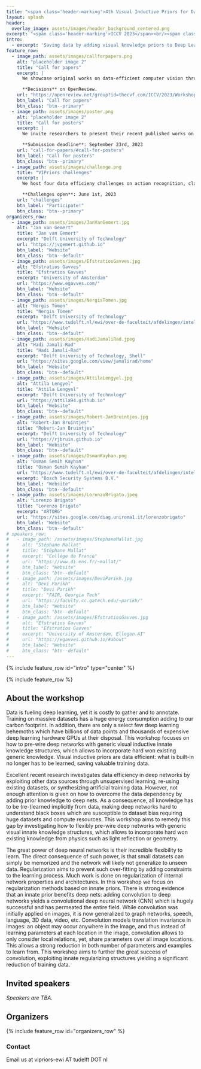 ```yaml
---
title: "<span class='header-marking'>4th Visual Inductive Priors for Data-Efficient Deep Learning Workshop</span>"
layout: splash
header:
  overlay_image: assets/images/header_background_centered.png
excerpt: "<span class='header-marking'>ICCV 2023</span><br/><span class='header-marking'>Monday October 2nd 2023, 9:00 -  13:00</span>"
intro:
  - excerpt: 'Saving data by adding visual knowledge priors to Deep Learning.'
feature_row:
  - image_path: assets/images/callforpapers.png
    alt: "placeholder image 2"
    title: "Call for papers"
    excerpt: |
      We showcase original works on data-efficient computer vision through live oral talks and a poster session.

      **Decisions** on OpenReview.
    url: "https://openreview.net/group?id=thecvf.com/ICCV/2023/Workshop/VIPriors"
    btn_label: "Call for papers"
    btn_class: "btn--primary"
  - image_path: assets/images/poster.png
    alt: "placeholder image 2"
    title: "Call for posters"
    excerpt: |
      We invite researchers to present their recent published works on data-efficient computer vision as a poster.

      **Submission deadline**: September 23rd, 2023
    url: "call-for-papers/#call-for-posters"
    btn_label: "Call for posters"
    btn_class: "btn--primary"
  - image_path: assets/images/challenge.png
    title: "VIPriors challenges"
    excerpt: |
      We host four data efficieny challenges on action recognition, classification, detection and segmentation.

      **Challenges open**: June 1st, 2023
    url: "challenges"
    btn_label: "Participate!"
    btn_class: "btn--primary"
organizers_row:
  - image_path: assets/images/JanVanGemert.jpg
    alt: "Jan van Gemert"
    title: "Jan van Gemert"
    excerpt: "Delft University of Technology"
    url: "https://jvgemert.github.io"
    btn_label: "Website"
    btn_class: "btn--default"
  - image_path: assets/images/EfstratiosGavves.jpg
    alt: "Efstratios Gavves"
    title: "Efstratios Gavves"
    excerpt: "University of Amsterdam"
    url: "https://www.egavves.com/"
    btn_label: "Website"
    btn_class: "btn--default"
  - image_path: assets/images/NergisTomen.jpg
    alt: "Nergis Tömen"
    title: "Nergis Tömen"
    excerpt: "Delft University of Technology"
    url: "https://www.tudelft.nl/ewi/over-de-faculteit/afdelingen/intelligent-systems/pattern-recognition-bioinformatics/computer-vision-lab/people/nergis-toemen"
    btn_label: "Website"
    btn_class: "btn--default"
  - image_path: assets/images/HadiJamaliRad.jpeg
    alt: "Hadi Jamali-Rad"
    title: "Hadi Jamali-Rad"
    excerpt: "Delft University of Technology, Shell"
    url: "https://sites.google.com/view/jamalirad/home"
    btn_label: "Website"
    btn_class: "btn--default"
  - image_path: assets/images/AttilaLengyel.jpg
    alt: "Attila Lengyel"
    title: "Attila Lengyel"
    excerpt: "Delft University of Technology"
    url: "https://attila94.github.io"
    btn_label: "Website"
    btn_class: "btn--default"
  - image_path: assets/images/Robert-JanBruintjes.jpg
    alt: "Robert-Jan Bruintjes"
    title: "Robert-Jan Bruintjes"
    excerpt: "Delft University of Technology"
    url: "https://rjbruin.github.io"
    btn_label: "Website"
    btn_class: "btn--default"
  - image_path: assets/images/OsmanKayhan.png
    alt: "Osman Semih Kayhan"
    title: "Osman Semih Kayhan"
    url: "https://www.tudelft.nl/ewi/over-de-faculteit/afdelingen/intelligent-systems/pattern-recognition-bioinformatics/computer-vision-lab/people/osman-semih-kayhan"
    excerpt: "Bosch Security Systems B.V."
    btn_label: "Website"
    btn_class: "btn--default"
  - image_path: assets/images/LorenzoBrigato.jpeg
    alt: "Lorenzo Brigato"
    title: "Lorenzo Brigato"
    excerpt: "ARTORG"
    url: "https://sites.google.com/diag.uniroma1.it/lorenzobrigato"
    btn_label: "Website"
    btn_class: "btn--default"
# speakers_row:
#   - image_path: /assets/images/StephaneMallat.jpg
#     alt: "Stéphane Mallat"
#     title: "Stéphane Mallat"
#     excerpt: "Collège de France"
#     url: "https://www.di.ens.fr/~mallat/"
#     btn_label: "Website"
#     btn_class: "btn--default"
#   - image_path: /assets/images/DeviParikh.jpg
#     alt: "Devi Parikh"
#     title: "Devi Parikh"
#     excerpt: "FAIR, Georgia Tech"
#     url: "https://faculty.cc.gatech.edu/~parikh/"
#     btn_label: "Website"
#     btn_class: "btn--default"
#   - image_path: /assets/images/EfstratiosGavves.jpg
#     alt: "Efstratios Gavves"
#     title: "Efstratios Gavves"
#     excerpt: "University of Amsterdam, Ellogon.AI"
#     url: "https://egavves.github.io/#about"
#     btn_label: "Website"
#     btn_class: "btn--default"
---
```


{% include feature_row id="intro" type="center" %}

{% include feature_row %}

<!-- {% include twitter_sidebar %} -->

## About the workshop

Data is fueling deep learning, yet it is costly to gather and to annotate. Training on massive datasets has a huge energy consumption adding to our carbon footprint. In addition, there are only a select few deep learning behemoths which have billions of data points and thousands of expensive deep learning hardware GPUs at their disposal. This workshop focuses on how to pre-wire deep networks with generic visual inductive innate knowledge structures, which allows to incorporate hard won existing generic knowledge. Visual inductive priors are data efficient: what is built-in no longer has to be learned, saving valuable training data.

Excellent recent research investigates data efficiency in deep networks by exploiting other data sources through unsupervised learning, re-using existing datasets, or synthesizing artificial training data. However, not enough attention is given on how to overcome the data dependency by adding prior knowledge to deep nets.  As a consequence, all knowledge has to be (re-)learned implicitly from data, making deep networks hard to understand black boxes which are susceptible to dataset bias requiring huge datasets and compute resources.  This workshop aims to remedy this gap by investigating how to flexibly pre-wire deep networks with generic visual innate knowledge structures, which allows to incorporate hard won existing  knowledge from physics such as light reflection or geometry.

The great power of deep neural networks is their incredible flexibility to learn. The direct consequence of such power, is that small datasets can simply be memorized and the network will likely not generalize to unseen data. Regularization aims to prevent such over-fitting by adding constraints to the learning process. Much work is done on regularization of internal network properties and architectures. In this workshop we focus on regularization methods based on innate priors. There is strong evidence that an innate prior benefits deep nets: adding convolution to deep networks yields a convolutional deep neural network (CNN) which is hugely successful and has permeated the entire field. While convolution was initially applied on images, it is now generalized to graph networks, speech, language,  3D data, video, etc. Convolution models translation invariance in images: an object may occur anywhere in the image, and thus instead of learning parameters at each location in the image, convolution allows to only consider local relations, yet, share parameters over all image locations. This allows a strong reduction in both number of parameters and examples to learn from. This workshop aims to further the great success of convolution, exploiting innate regularizing structures yielding a significant reduction of training data.

<!-- _This workshop is organized in collaboration with [**SynergySports**](https://synergysports.com/). SynergySports is co-organizing [the VIPriors 2021 challenges](challenges). Head over to the challenges page to find out more!_ -->

## Invited speakers

_Speakers are TBA._

<!-- {% include feature_row id="speakers_row" %} -->

## Organizers

{% include feature_row id="organizers_row" %}

### Contact

Email us at vipriors-ewi AT tudelft DOT nl
